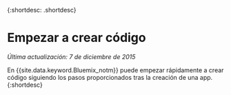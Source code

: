
{:shortdesc: .shortdesc}

# Empezar a crear código

*Última actualización: 7 de diciembre de 2015*

En {{site.data.keyword.Bluemix_notm}} puede
empezar rápidamente a crear código siguiendo los pasos proporcionados tras la creación de una app.
{:shortdesc}


